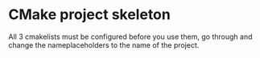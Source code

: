 CMake project skeleton
======================

All 3 cmakelists must be configured before you use them, go through and change
the nameplaceholders to the name of the project.
